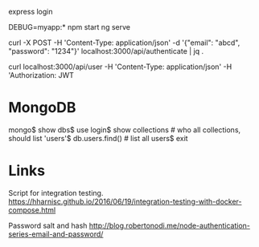 express login

DEBUG=myapp:* npm start
ng serve

curl -X POST -H 'Content-Type: application/json' -d '{"email": "abcd", "password": "1234"}' localhost:3000/api/authenticate | jq .

curl localhost:3000/api/user -H 'Content-Type: application/json' -H 'Authorization: JWT 

# MongoDB
mongo$
show dbs$
use login$
show collections # who all collections, should list 'users'$
db.users.find() # list all users$
exit

# Links
Script for integration testing.
https://hharnisc.github.io/2016/06/19/integration-testing-with-docker-compose.html

Password salt and hash
http://blog.robertonodi.me/node-authentication-series-email-and-password/
